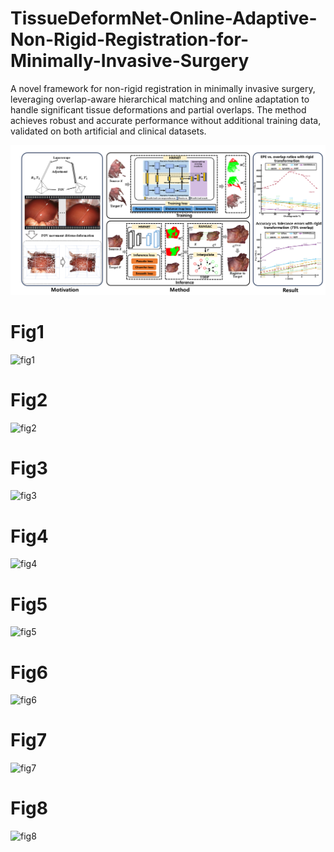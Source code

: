 # TissueDeformNet-Online-Adaptive-Non-Rigid-Registration-for-Minimally-Invasive-Surgery
A novel framework for non-rigid registration in minimally invasive surgery, leveraging overlap-aware hierarchical matching and online adaptation to handle significant tissue deformations and partial overlaps. The method achieves robust and accurate performance without additional training data, validated on both artificial and clinical datasets.

![image](https://github.com/AIGCer0807/TissueDeformNet-Online-Adaptive-Non-Rigid-Registration-for-Minimally-Invasive-Surgery/blob/main/picture/%E8%87%AA%E7%84%B6%E5%BD%A2%E5%8F%98%E9%87%8D%E5%8F%A0%E5%8C%BA%E5%9F%9F(%E5%8D%8E%E8%A5%BF)20241127.tif)


# Fig1
![fig1](https://github.com/user-attachments/assets/67807296-623f-4c44-bad9-61ec0c7c8a3a)



# Fig2
![fig2](https://github.com/user-attachments/assets/3f9b03ac-9dc1-4bcd-9eab-c227eb84935a)



# Fig3
![fig3](https://github.com/user-attachments/assets/199a0081-2020-43c5-b91e-2277ce34bb6e)



# Fig4
![fig4](https://github.com/user-attachments/assets/c000b8c6-2be1-45c3-ae17-4b6020358bcf)



# Fig5
![fig5](https://github.com/user-attachments/assets/9facf0c0-2e12-4e5a-ab6a-2fde9cf227b5)



# Fig6
![fig6](https://github.com/user-attachments/assets/f6ea724a-4e8b-4e2a-b9fd-e42e440a2dcf)



# Fig7
![fig7](https://github.com/user-attachments/assets/f09156c8-4a52-4500-8b83-4c6eb116f612)



# Fig8
![fig8](https://github.com/user-attachments/assets/31a8b6f8-0c08-4181-91a0-1e76326a0ac0)





